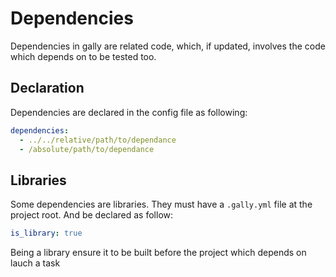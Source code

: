 # Dependencies

Dependencies in gally are related code, which, if updated, involves the code which depends on to be tested too.

## Declaration

Dependencies are declared in the config file as following:

```yml
dependencies:
  - ../../relative/path/to/dependance
  - /absolute/path/to/dependance
```

## Libraries

Some dependencies are libraries. They must have a `.gally.yml` file at the project root. And be declared as follow:

```yml
is_library: true
```

Being a library ensure it to be built before the project which depends on lauch a task
